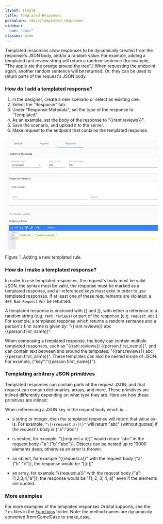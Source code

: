 ```yaml
---
layout: single
title: Templated Responses
permalink: /docs/templated-responses
sidebar:
  nav: "docs"
classes: wide
---
```


Templated responses allow responses to be dynamically created from the response's JSON body, and/or a random value. For example, adding a templated rant review string will return a random sentence (for example, "The apple ate the orange around the tree".) When requesting the endpoint again, another random sentence will be returned. Or, they can be used to return parts of the request's JSON body.

### How do I add a templated response?

1. In the designer, create a new scenario or select an existing one.
2. Select the "Response" tab.
3. Under "Response Metadata", set the type of the response to "Templated".
4. As an example, set the body of the response to "\{\{rant.reviews\}\}".
5. Save the scenario, and upload it to the server.
6. Make request to the endpoint that contains the templated response.

![Templated Response](../../../assets/images/request-match-rules/add-templated-response-updated-v2.png)

Figure 1. Adding a new templated rule.

### How do I make a templated response?

In order to use templated responses, the request's body must be valid JSON, the syntax must be valid, the response must be marked as a templated response, and all referenced keys must exist in order to use templated responses. If at least one of these requirements are violated, a `400 Bad Request` will be returned.

A templated response is enclosed with \{\{ and \}\}, with either a reference to a random string (e.g. `rant.reviews`) or part of the response (e.g. `request.abc`.) For example, a templated response which returns a random sentence and a person's first name is given by: "\{\{rant.reviews\}\} abc \{\{person.first_name\}\}".

When composing a templated response, the body can contain multiple templated responses, such as "\{\{rant.reviews\}\} \{\{person.first_name\}\}", and can contain text between and around the templates: "\{\{rant.reviews\}\} abc \{\{person.first_name\}\}". These templates can also be nested inside of JSON. For example, \{"key":"\{\{person.first_name\}\}"\}.

### Templating arbitrary JSON primitives

Templated responses can contain parts of the request JSON, and that request can contain dictionaries, arrays, and more. These primitives are inlined differently depending on what type they are. Here are how these primitives are inlined:

When referencing a JSON key in the request body which is...

- a string or integer, then the templated response will return that value as-is. For example, `"\{\{request.a\}\}"` will return "abc" (without quotes) if the request's body is \{"a":"abc"\}

- is nested, for example, "\{\{request.a.b\}\}" would return "abc" in the request body \{"a":\{"b":"abc"\}\}. Objects can be nested up to 10000 elements deep, otherwise an error is thrown.

- an object, for example "\{\{request.a\}\}" with the request body \{"a":\{"b":"c"\}\}, the response would be "[[c]]".

- an array, for example "\{\{request.a\}\}" with the request body \{"a":[1,2,3,4,"a"]\}, the response would be "[1, 2, 3, 4, a]" even if the elements are quoted.

### More examples

For more examples of the templated responses Orbital supports, see the \*.cs files in the [Functions](https://github.com/FociSolutions/Orbital/tree/master/src/Orbital.Mock.Server/Functions) folder. Note: the method names are dynamically converted from CamelCase to snake_case.
